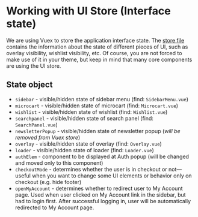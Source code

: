 # Working with UI Store (Interface state)

We are using Vuex to store the application interface state. The [store file](https://github.com/DivanteLtd/vue-storefront/blob/master/core/store/index.ts) contains the information about the state of different pieces of UI, such as overlay visibility, wishlist visibility, etc. Of course, you are not forced to make use of it in your theme, but keep in mind that many core components are using the UI store.

## State object

- `sidebar` - visible/hidden state of sidebar menu (find: `SidebarMenu.vue`)
- `microcart` - visible/hidden state of microcart (find: `Microcart.vue`)
- `wishlist` - visible/hidden state of wishlist (find: `Wishlist.vue`)
- `searchpanel` - visible/hidden state of search panel (find: `SearchPanel.vue`)
- `newsletterPopup` - visible/hidden state of newsletter popup (_will be removed from Vuex store_)
- `overlay` - visible/hidden state of overlay (find: `Overlay.vue`)
- `loader` - visible/hidden state of loader (find: `Loader.vue`)
- `authElem` - component to be displayed at Auth popup (will be changed and moved only to this component)
- `checkoutMode` -  determines whether the user is in checkout or not—useful when you want to change some UI elements or behavior only on checkout (e.g. hide footer)
- `openMyAccount` - determines whether to redirect user to My Account page. Used when user clicked on My Account link in the sidebar, but had to login first. After successful logging in, user will be automatically redirected to My Account page.
